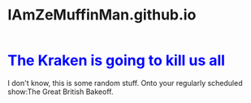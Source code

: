 <!DOCTYPE html>
# IAmZeMuffinMan.github.io
<html>
<header>
    <title> Ze Muffin Man's Little Cult</title>
</header>
<body>
    <h1 style="color:blue"> The Kraken is going to kill us all</h1>
    <p> I don't know, this is some random stuff. Onto your regularly scheduled show:The Great British Bakeoff.</p>
</body>












</html>




